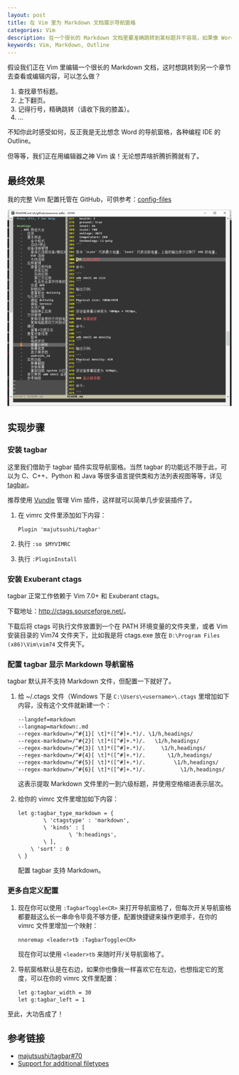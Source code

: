 ```yaml
---
layout: post
title: 在 Vim 里为 Markdown 文档展示导航窗格
categories: Vim
description: 在一个很长的 Markdown 文档里要准确跳转到某标题并不容易，如果像 Word 那样有个导航窗格就好了。
keywords: Vim, Markdown, Outline
---
```


假设我们正在 Vim 里编辑一个很长的 Markdown 文档，这时想跳转到另一个章节去查看或编辑内容，可以怎么做？

1. 查找章节标题。
2. 上下翻页。
3. 记得行号，精确跳转（请收下我的膝盖）。
4. ...

不知你此时感受如何，反正我是无比想念 Word 的导航窗格，各种编程 IDE 的 Outline。

但等等，我们正在用编辑器之神 Vim 诶！无论想弄啥折腾折腾就有了。

## 最终效果

我的完整 Vim 配置托管在 GitHub，可供参考：[config-files](https://github.com/kimjayson/config-files)

![](/images/posts/vim/vim-markdown-outline.png)

## 实现步骤

### 安装 tagbar

这里我们借助于 tagbar 插件实现导航窗格。当然 tagbar 的功能远不限于此，可以为 C、C++、Python 和 Java 等很多语言提供类和方法列表视图等等，详见 [tagbar](https://github.com/majutsushi/tagbar)。

推荐使用 [Vundle](https://github.com/VundleVim/Vundle.vim) 管理 Vim 插件，这样就可以简单几步安装插件了。

1. 在 vimrc 文件里添加如下内容：

   ```viml
   Plugin 'majutsushi/tagbar'
   ```

2. 执行 `:so $MYVIMRC`

3. 执行 `:PluginInstall`

### 安装 Exuberant ctags

tagbar 正常工作依赖于 Vim 7.0+ 和 Exuberant ctags。

下载地址：<http://ctags.sourceforge.net/>。

下载后将 ctags 可执行文件放置到一个在 PATH 环境变量的文件夹里，或者 Vim 安装目录的 Vim74 文件夹下，比如我是将 ctags.exe 放在 `D:\Program Files (x86)\Vim\vim74` 文件夹下。

### 配置 tagbar 显示 Markdown 导航窗格

tagbar 默认并不支持 Markdown 文件，但配置一下就好了。

1. 给 ~/.ctags 文件（Windows 下是 `C:\Users\<username>\.ctags` 里增加如下内容，没有这个文件就新建一个：

   ```viml
   --langdef=markdown
   --langmap=markdown:.md
   --regex-markdown=/^#{1}[ \t]*([^#]+.*)/. \1/h,headings/
   --regex-markdown=/^#{2}[ \t]*([^#]+.*)/.   \1/h,headings/
   --regex-markdown=/^#{3}[ \t]*([^#]+.*)/.     \1/h,headings/
   --regex-markdown=/^#{4}[ \t]*([^#]+.*)/.       \1/h,headings/
   --regex-markdown=/^#{5}[ \t]*([^#]+.*)/.         \1/h,headings/
   --regex-markdown=/^#{6}[ \t]*([^#]+.*)/.           \1/h,headings/
   ```

   这表示提取 Markdown 文件里的一到六级标题，并使用空格缩进表示层次。

2. 给你的 vimrc 文件里增加如下内容：

   ```viml
   let g:tagbar_type_markdown = {
           \ 'ctagstype' : 'markdown',
           \ 'kinds' : [
                   \ 'h:headings',
           \ ],
       \ 'sort' : 0
   \ }
   ```

   配置 tagbar 支持 Markdown。

### 更多自定义配置

1. 现在你可以使用 `:TagbarToggle<CR>` 来打开导航窗格了，但每次开关导航窗格都要敲这么长一串命令毕竟不够方便，配置快捷键来操作更顺手，在你的 vimrc 文件里增加一个映射：

   ```viml
   nnoremap <leader>tb :TagbarToggle<CR>
   ```

   现在你可以使用 `<leader>tb` 来随时开/关导航窗格了。

2. 导航窗格默认是在右边，如果你也像我一样喜欢它在左边，也想指定它的宽度，可以在你的 vimrc 文件里配置：

   ```viml
   let g:tagbar_width = 30
   let g:tagbar_left = 1
   ```

至此，大功告成了！

## 参考链接

* [majutsushi/tagbar#70](https://github.com/majutsushi/tagbar/issues/70)
* [Support for additional filetypes](https://github.com/majutsushi/tagbar/wiki)
